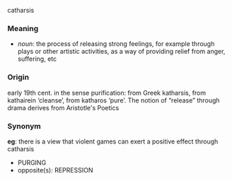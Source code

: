 catharsis
### Meaning
+ _noun_: the process of releasing strong feelings, for example through plays or other artistic activities, as a way of providing relief from anger, suffering, etc

### Origin

early 19th cent. in the sense purification: from Greek katharsis, from kathairein ‘cleanse’, from katharos ‘pure’. The notion of “release” through drama derives from Aristotle's Poetics

### Synonym

__eg__: there is a view that violent games can exert a positive effect through catharsis

+ PURGING
+ opposite(s): REPRESSION


